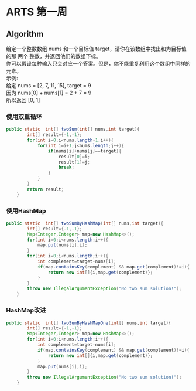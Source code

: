 # ARTS 第一周

## Algorithm
给定一个整数数组 nums 和一个目标值 target，请你在该数组中找出和为目标值的那 两个 整数，并返回他们的数组下标。<br>
你可以假设每种输入只会对应一个答案。但是，你不能重复利用这个数组中同样的元素。<br>
示例:<br>
给定 nums = [2, 7, 11, 15], target = 9<br>
因为 nums[0] + nums[1] = 2 + 7 = 9<br>
所以返回 [0, 1]
### 使用双重循环

``` Java
public static  int[] twoSum(int[] nums,int target){
        int[] result={-1,-1};
        for(int i=0;i<nums.length-1;i++){
            for(int j=i+1;j<nums.length;j++){
                if(nums[i]+nums[j]==target){
                    result[0]=i;
                    result[1]=j;
                    break;
                }
            }
        }
        return result;
    }
```
### 使用HashMap
``` Java
public static  int[] twoSumByHashMap(int[] nums,int target){
        int[] result={-1,-1};
        Map<Integer,Integer> map=new HashMap<>();
        for(int i=0;i<nums.length;i++){
            map.put(nums[i],i);
        }
        for(int i=0;i<nums.length;i++){
            int complement=target-nums[i];
            if(map.containsKey(complement) && map.get(complement)!=i){
                return new int[]{i,map.get(complement)};
            }
        }
        throw new IllegalArgumentException("No two sum solution!");
    }
```
### HashMap改进
``` Java
public static  int[] twoSumByHashMapOne(int[] nums,int target){
        int[] result={-1,-1};
        Map<Integer,Integer> map=new HashMap<>();
        for(int i=0;i<nums.length;i++){
            int complement=target-nums[i];
            if(map.containsKey(complement) && map.get(complement)!=i){
                return new int[]{i,map.get(complement)};
            }
            map.put(nums[i],i);
        }
        throw new IllegalArgumentException("No two sum solution!");
    }
```
